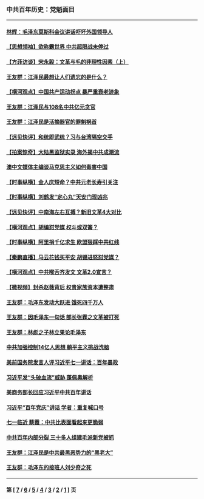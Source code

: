 ### 中共百年历史：党魁面目
---
#### [林辉：毛泽东莫斯科会议讲话吓坏外国领导人](../../pages/nf1176107/n13917931.md?09070430) 
#### [【思想领袖】欲称霸世界 中共超限战未停过](../../pages/nf1176107/n13745142.md?09070430) 
#### [【方菲访谈】宋永毅：文革与毛的非理性因素（上）](../../pages/nf1176107/n13469956.md?09070430) 
#### [王友群：江泽民最想让人们遗忘的是什么？](../../pages/nf1176107/n13408949.md?09070430) 
#### [【横河观点】中国共产运动拐点 暴严重衰老迹象](../../pages/nf1176107/n13388333.md?09070430) 
#### [王友群：江泽民与108名中共亿元贪官](../../pages/nf1176107/n13352358.md?09070430) 
#### [王友群：江泽民是活摘器官的罪魁祸首](../../pages/nf1176107/n13336903.md?09070430) 
#### [【远见快评】和统即武统？习与台湾隔空交手](../../pages/nf1176107/n13297739.md?09070430) 
#### [【拍案惊奇】大陆黑监狱实录 海外揭中共成潮流](../../pages/nf1176107/n13288853.md?09070430) 
#### [澳中文媒体主编谈马克思主义如何毒害中国](../../pages/nf1176107/n13257387.md?09070430) 
#### [【时事纵横】金人庆短命？中共元老长寿引关注](../../pages/nf1176107/n13217934.md?09070430) 
#### [【时事纵横】刘鹤发“定心丸”天安门现凶兆](../../pages/nf1176107/n13215416.md?09070430) 
#### [【远见快评】中南海左右互搏？新旧文革4大对比](../../pages/nf1176107/n13214745.md?09070430) 
#### [【横河观点】胡编怼党媒 权斗或双簧？](../../pages/nf1176107/n13210864.md?09070430) 
#### [【时事纵横】阿里捐千亿求生 欧盟狠踩中共红线](../../pages/nf1176107/n13206431.md?09070430) 
#### [【秦鹏直播】马云花钱买平安 胡锡进怒怼党媒？](../../pages/nf1176107/n13206392.md?09070430) 
#### [【横河观点】中共喉舌齐发文 文革2.0宣言？](../../pages/nf1176107/n13201248.md?09070430) 
#### [【微视频】封杀赵薇背后 权贵家族资本遭整肃](../../pages/nf1176107/n13197798.md?09070430) 
#### [王友群：毛泽东发动大跃进 饿死四千万人](../../pages/nf1176107/n13177158.md?09070430) 
#### [王友群：因毛泽东一句话 部长张霖之文革被打死](../../pages/nf1176107/n13161711.md?09070430) 
#### [王友群：林彪之子林立果论毛泽东](../../pages/nf1176107/n13128622.md?09070430) 
#### [中共加强控制14亿人思想 躺平主义挑战洗脑](../../pages/nf1176107/n13094299.md?09070430) 
#### [美前国务院发言人评习近平七一讲话：百年暴政](../../pages/nf1176107/n13066986.md?09070430) 
#### [习近平发“头破血流”威胁 蓬佩奥解析](../../pages/nf1176107/n13063604.md?09070430) 
#### [美商务部长回应习近平中共百年讲话](../../pages/nf1176107/n13062903.md?09070430) 
#### [习近平“百年党庆”讲话 学者：重复喊口号](../../pages/nf1176107/n13061411.md?09070430) 
#### [七一临近 蔡霞：中共比表面看起来更脆弱](../../pages/nf1176107/n13056418.md?09070430) 
#### [中共百年内部分裂 三十多人组建毛派新党被抓](../../pages/nf1176107/n13044023.md?09070430) 
#### [王友群：江泽民是中共最黑恶势力的“黑老大”](../../pages/nf1176107/n13022180.md?09070430) 
#### [王友群：毛泽东的接班人刘少奇之死](../../pages/nf1176107/n12991772.md?09070430) 

---
#### 第 [ [7](./7.md?09070430) / [6](./6.md?09070430) / [5](./5.md?09070430) / [4](./4.md?09070430) / [3](./3.md?09070430) / [2](./2.md?09070430) / [1](./1.md?09070430) ] 页
